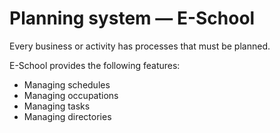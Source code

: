 # Planning system — E-School
Every business or activity has processes that must be planned.

E-School provides the following features:
* Managing schedules
* Managing occupations
* Managing tasks
* Managing directories
